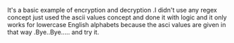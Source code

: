 It's a basic example of encryption and decryption .I didn't use any regex concept just used the ascii values concept and done it with logic and it only works for lowercase English alphabets because the asci values are given in that way .Bye..Bye..... and try it.
